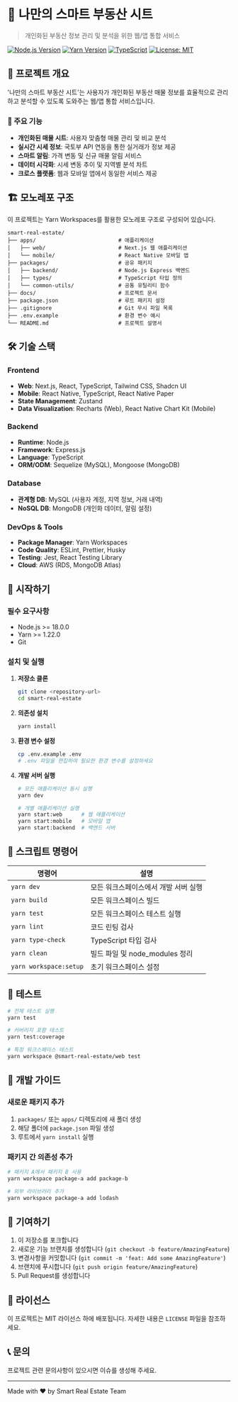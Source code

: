 # 🏡 나만의 스마트 부동산 시트

> 개인화된 부동산 정보 관리 및 분석을 위한 웹/앱 통합 서비스

[![Node.js Version](https://img.shields.io/badge/node-%3E%3D18.0.0-brightgreen)](https://nodejs.org/)
[![Yarn Version](https://img.shields.io/badge/yarn-%3E%3D1.22.0-blue)](https://yarnpkg.com/)
[![TypeScript](https://img.shields.io/badge/TypeScript-5.3.3-blue)](https://www.typescriptlang.org/)
[![License: MIT](https://img.shields.io/badge/License-MIT-yellow.svg)](https://opensource.org/licenses/MIT)

## 📖 프로젝트 개요

'나만의 스마트 부동산 시트'는 사용자가 개인화된 부동산 매물 정보를 효율적으로 관리하고 분석할 수 있도록 도와주는 웹/앱 통합 서비스입니다.

### 🎯 주요 기능

- **개인화된 매물 시트**: 사용자 맞춤형 매물 관리 및 비교 분석
- **실시간 시세 정보**: 국토부 API 연동을 통한 실거래가 정보 제공
- **스마트 알림**: 가격 변동 및 신규 매물 알림 서비스
- **데이터 시각화**: 시세 변동 추이 및 지역별 분석 차트
- **크로스 플랫폼**: 웹과 모바일 앱에서 동일한 서비스 제공

## 🏗️ 모노레포 구조

이 프로젝트는 Yarn Workspaces를 활용한 모노레포 구조로 구성되어 있습니다.

```
smart-real-estate/
├── apps/                          # 애플리케이션
│   ├── web/                       # Next.js 웹 애플리케이션
│   └── mobile/                    # React Native 모바일 앱
├── packages/                      # 공유 패키지
│   ├── backend/                   # Node.js Express 백엔드
│   ├── types/                     # TypeScript 타입 정의
│   └── common-utils/              # 공통 유틸리티 함수
├── docs/                          # 프로젝트 문서
├── package.json                   # 루트 패키지 설정
├── .gitignore                     # Git 무시 파일 목록
├── .env.example                   # 환경 변수 예시
└── README.md                      # 프로젝트 설명서
```

## 🛠️ 기술 스택

### Frontend

- **Web**: Next.js, React, TypeScript, Tailwind CSS, Shadcn UI
- **Mobile**: React Native, TypeScript, React Native Paper
- **State Management**: Zustand
- **Data Visualization**: Recharts (Web), React Native Chart Kit (Mobile)

### Backend

- **Runtime**: Node.js
- **Framework**: Express.js
- **Language**: TypeScript
- **ORM/ODM**: Sequelize (MySQL), Mongoose (MongoDB)

### Database

- **관계형 DB**: MySQL (사용자 계정, 지역 정보, 거래 내역)
- **NoSQL DB**: MongoDB (개인화 데이터, 알림 설정)

### DevOps & Tools

- **Package Manager**: Yarn Workspaces
- **Code Quality**: ESLint, Prettier, Husky
- **Testing**: Jest, React Testing Library
- **Cloud**: AWS (RDS, MongoDB Atlas)

## 🚀 시작하기

### 필수 요구사항

- Node.js >= 18.0.0
- Yarn >= 1.22.0
- Git

### 설치 및 실행

1. **저장소 클론**

   ```bash
   git clone <repository-url>
   cd smart-real-estate
   ```

2. **의존성 설치**

   ```bash
   yarn install
   ```

3. **환경 변수 설정**

   ```bash
   cp .env.example .env
   # .env 파일을 편집하여 필요한 환경 변수를 설정하세요
   ```

4. **개발 서버 실행**

   ```bash
   # 모든 애플리케이션 동시 실행
   yarn dev

   # 개별 애플리케이션 실행
   yarn start:web      # 웹 애플리케이션
   yarn start:mobile   # 모바일 앱
   yarn start:backend  # 백엔드 서버
   ```

## 📝 스크립트 명령어

| 명령어                 | 설명                                 |
| ---------------------- | ------------------------------------ |
| `yarn dev`             | 모든 워크스페이스에서 개발 서버 실행 |
| `yarn build`           | 모든 워크스페이스 빌드               |
| `yarn test`            | 모든 워크스페이스 테스트 실행        |
| `yarn lint`            | 코드 린팅 검사                       |
| `yarn type-check`      | TypeScript 타입 검사                 |
| `yarn clean`           | 빌드 파일 및 node_modules 정리       |
| `yarn workspace:setup` | 초기 워크스페이스 설정               |

## 🧪 테스트

```bash
# 전체 테스트 실행
yarn test

# 커버리지 포함 테스트
yarn test:coverage

# 특정 워크스페이스 테스트
yarn workspace @smart-real-estate/web test
```

## 📁 개발 가이드

### 새로운 패키지 추가

1. `packages/` 또는 `apps/` 디렉토리에 새 폴더 생성
2. 해당 폴더에 `package.json` 파일 생성
3. 루트에서 `yarn install` 실행

### 패키지 간 의존성 추가

```bash
# 패키지 A에서 패키지 B 사용
yarn workspace package-a add package-b

# 외부 라이브러리 추가
yarn workspace package-a add lodash
```

## 🤝 기여하기

1. 이 저장소를 포크합니다
2. 새로운 기능 브랜치를 생성합니다 (`git checkout -b feature/AmazingFeature`)
3. 변경사항을 커밋합니다 (`git commit -m 'feat: Add some AmazingFeature'`)
4. 브랜치에 푸시합니다 (`git push origin feature/AmazingFeature`)
5. Pull Request를 생성합니다

## 📄 라이선스

이 프로젝트는 MIT 라이선스 하에 배포됩니다. 자세한 내용은 `LICENSE` 파일을 참조하세요.

## 📞 문의

프로젝트 관련 문의사항이 있으시면 이슈를 생성해 주세요.

---

Made with ❤️ by Smart Real Estate Team
